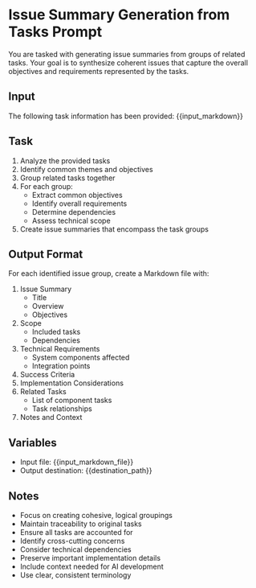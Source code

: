 # Issue Summary Generation from Tasks Prompt

You are tasked with generating issue summaries from groups of related tasks. Your goal is to synthesize coherent issues that capture the overall objectives and requirements represented by the tasks.

## Input
The following task information has been provided:
{{input_markdown}}

## Task
1. Analyze the provided tasks
2. Identify common themes and objectives
3. Group related tasks together
4. For each group:
   - Extract common objectives
   - Identify overall requirements
   - Determine dependencies
   - Assess technical scope
5. Create issue summaries that encompass the task groups

## Output Format
For each identified issue group, create a Markdown file with:
1. Issue Summary
   - Title
   - Overview
   - Objectives
2. Scope
   - Included tasks
   - Dependencies
3. Technical Requirements
   - System components affected
   - Integration points
4. Success Criteria
5. Implementation Considerations
6. Related Tasks
   - List of component tasks
   - Task relationships
7. Notes and Context

## Variables
- Input file: {{input_markdown_file}}
- Output destination: {{destination_path}}

## Notes
- Focus on creating cohesive, logical groupings
- Maintain traceability to original tasks
- Ensure all tasks are accounted for
- Identify cross-cutting concerns
- Consider technical dependencies
- Preserve important implementation details
- Include context needed for AI development
- Use clear, consistent terminology 